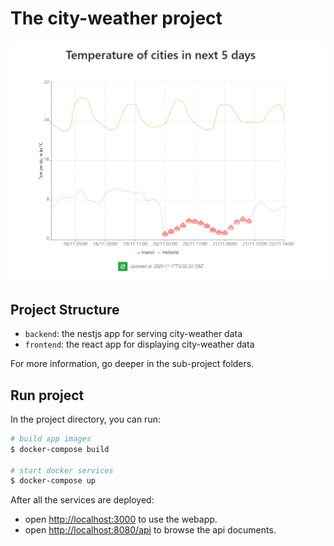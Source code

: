 # The city-weather project

![Alt text](.//screenshot.png?raw=true "Screenshot")

## Project Structure
- `backend`: the nestjs app for serving city-weather data
- `frontend`: the react app for displaying city-weather data

For more information, go deeper in the sub-project folders.

## Run project
In the project directory, you can run:

```bash
# build app images
$ docker-compose build

# start docker services
$ docker-compose up
```
After all the services are deployed:
- open [http://localhost:3000](http://localhost:3000) to use the webapp.
- open [http://localhost:8080/api](http://localhost:8080/api) to browse the api documents.
